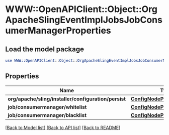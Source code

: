 # WWW::OpenAPIClient::Object::OrgApacheSlingEventImplJobsJobConsumerManagerProperties

## Load the model package
```perl
use WWW::OpenAPIClient::Object::OrgApacheSlingEventImplJobsJobConsumerManagerProperties;
```

## Properties
Name | Type | Description | Notes
------------ | ------------- | ------------- | -------------
**org/apache/sling/installer/configuration/persist** | [**ConfigNodePropertyBoolean**](ConfigNodePropertyBoolean.md) |  | [optional] 
**job/consumermanager/whitelist** | [**ConfigNodePropertyArray**](ConfigNodePropertyArray.md) |  | [optional] 
**job/consumermanager/blacklist** | [**ConfigNodePropertyArray**](ConfigNodePropertyArray.md) |  | [optional] 

[[Back to Model list]](../README.md#documentation-for-models) [[Back to API list]](../README.md#documentation-for-api-endpoints) [[Back to README]](../README.md)


